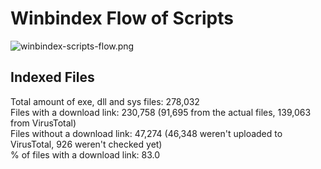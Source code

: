 # Winbindex Flow of Scripts

![winbindex-scripts-flow.png](winbindex-scripts-flow.png)

## Indexed Files

<!--FileStats-->
Total amount of exe, dll and sys files: 278,032  
Files with a download link: 230,758 (91,695 from the actual files, 139,063 from VirusTotal)  
Files without a download link: 47,274 (46,348 weren't uploaded to VirusTotal, 926 weren't checked yet)  
% of files with a download link: 83.0  
<!--/FileStats-->
